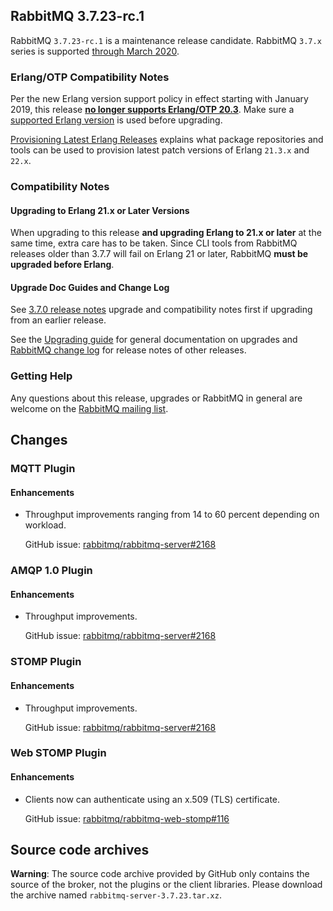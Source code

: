 ## RabbitMQ 3.7.23-rc.1

RabbitMQ `3.7.23-rc.1` is a maintenance release candidate.
RabbitMQ `3.7.x` series is supported [through March 2020](https://www.rabbitmq.com/versions.html).

### Erlang/OTP Compatibility Notes

Per the new Erlang version support policy in effect starting with January 2019,
this release [**no longer supports Erlang/OTP 20.3**](https://groups.google.com/d/msg/rabbitmq-users/G4UJ9zbIYHs/qCeyjkjyCQAJ).
Make sure a [supported Erlang version](https://www.rabbitmq.com/which-erlang.html) is used before upgrading.

[Provisioning Latest Erlang Releases](https://www.rabbitmq.com/which-erlang.html#erlang-repositories) explains
what package repositories and tools can be used to provision latest patch versions of Erlang `21.3.x` and `22.x`.

### Compatibility Notes

#### Upgrading to Erlang 21.x or Later Versions

When upgrading to this release **and upgrading Erlang to 21.x or later** at the same time, extra care has to be taken.
Since CLI tools from RabbitMQ releases older than 3.7.7 will fail on Erlang 21 or later,
RabbitMQ **must be upgraded before Erlang**.

#### Upgrade Doc Guides and Change Log

See [3.7.0 release notes](https://github.com/rabbitmq/rabbitmq-server/releases/tag/v3.7.0) upgrade
and compatibility notes first if upgrading from an earlier release.

See the [Upgrading guide](https://www.rabbitmq.com/upgrade.html) for general documentation on upgrades
and [RabbitMQ change log](https://www.rabbitmq.com/changelog.html) for release notes of other releases.

### Getting Help

Any questions about this release, upgrades or RabbitMQ in general are welcome on the
[RabbitMQ mailing list](https://groups.google.com/forum/#!forum/rabbitmq-users).


## Changes

### MQTT Plugin

#### Enhancements

 * Throughput improvements ranging from 14 to 60 percent depending on workload.

   GitHub issue: [rabbitmq/rabbitmq-server#2168](https://github.com/rabbitmq/rabbitmq-server/issues/2168)


### AMQP 1.0 Plugin

#### Enhancements

 * Throughput improvements.

   GitHub issue: [rabbitmq/rabbitmq-server#2168](https://github.com/rabbitmq/rabbitmq-server/issues/2168)


### STOMP Plugin

#### Enhancements

 * Throughput improvements.

   GitHub issue: [rabbitmq/rabbitmq-server#2168](https://github.com/rabbitmq/rabbitmq-server/issues/2168)


### Web STOMP Plugin

#### Enhancements

 * Clients now can authenticate using an x.509 (TLS) certificate.

   GitHub issue: [rabbitmq/rabbitmq-web-stomp#116](https://github.com/rabbitmq/rabbitmq-web-stomp/issues/116)


## Source code archives

**Warning**: The source code archive provided by GitHub only contains the source of the broker,
not the plugins or the client libraries. Please download the archive named `rabbitmq-server-3.7.23.tar.xz`.
